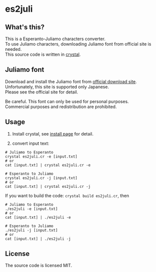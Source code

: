 # es2juli

## What's this?
This is a Esperanto-Juliamo characters converter.  
To use Juliamo characters, downloading Juliamo font from official site is needed.  
This source code is written in [crystal](https://crystal-lang.org). 

## Juliamo font
Download and install the Juliamo font from [official download site](http://sukerasparo.com/amrilato/sp004/font.html).  
Unfortunately, this site is supported only Japanese.  
Please see the official site for detail.  

Be careful. This font can only be used for personal purposes.  
Commercial purposes and redistribution are prohibited.

## Usage
1. Install crystal, see [install page](https://crystal-lang.org/install/) for detail.

1. convert input text: 
```
# Juliamo to Esperanto
crystal es2juli.cr -e [input.txt] 
# or 
cat [input.txt] | crystal es2juli.cr -e

# Esperanto to Juliamo
crystal es2juli.cr -j [input.txt] 
# or 
cat [input.txt] | crystal es2juli.cr -j
```

If you want to build the code: `crystal build es2juli.cr`, then 
```
# Juliamo to Esperanto
./es2juli -e [input.txt] 
# or 
cat [input.txt] | ./es2juli -e

# Esperanto to Juliamo
./es2juli -j [input.txt] 
# or 
cat [input.txt] | ./es2juli -j
```

## License
The source code is licensed MIT.


